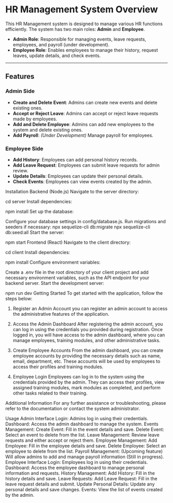 # HR Management System Overview

This HR Management system is designed to manage various HR functions efficiently. The system has two main roles: **Admin** and **Employee**.  

- **Admin Role**: Responsible for managing events, leave requests, employees, and payroll (under development).  
- **Employee Role**: Enables employees to manage their history, request leaves, update details, and check events.

---

## Features

### Admin Side  
- **Create and Delete Event**: Admins can create new events and delete existing ones.  
- **Accept or Reject Leave**: Admins can accept or reject leave requests made by employees.  
- **Add and Delete Employee**: Admins can add new employees to the system and delete existing ones.  
- **Add Payroll**: *(Under Development)* Manage payroll for employees.  

### Employee Side  
- **Add History**: Employees can add personal history records.  
- **Add Leave Request**: Employees can submit leave requests for admin review.  
- **Update Details**: Employees can update their personal details.  
- **Check Events**: Employees can view events created by the admin.

Installation
Backend (Node.js)
Navigate to the server directory:

cd server
Install dependencies:

npm install
Set up the database:

Configure your database settings in config/database.js.
Run migrations and seeders if necessary:
npx sequelize-cli db:migrate
npx sequelize-cli db:seed:all
Start the server:

npm start
Frontend (React)
Navigate to the client directory:

cd client
Install dependencies:

npm install
Configure environment variables:

Create a .env file in the root directory of your client project and add necessary environment variables, such as the API endpoint for your backend server.
Start the development server:

npm run dev
Getting Started
To get started with the application, follow the steps below:

1. Register an Admin Account
 you can register an admin account to access the administrative features of the application.

2. Access the Admin Dashboard
After registering the admin account, you can log in using the credentials you provided during registration. Once logged in, you will have access to the admin dashboard, where you can manage employees, training modules, and other administrative tasks.

3. Create Employee Accounts
From the admin dashboard, you can create employee accounts by providing the necessary details such as name, email, department, etc. These accounts will be used by employees to access their profiles and training modules.

4. Employee Login
Employees can log in to the system using the credentials provided by the admin. They can access their profiles, view assigned training modules, mark modules as completed, and perform other tasks related to their training.

Additional Information
For any further assistance or troubleshooting, please refer to the documentation or contact the system administrator.

Usage
Admin Interface
Login: Admins log in using their credentials.
Dashboard: Access the admin dashboard to manage the system.
Events Management:
Create Event: Fill in the event details and save.
Delete Event: Select an event to delete from the list.
Leave Management:
Review leave requests and either accept or reject them.
Employee Management:
Add Employee: Fill in the employee details and save.
Delete Employee: Select an employee to delete from the list.
Payroll Management: (Upcoming feature)
Will allow admins to add and manage payroll information (Still in progress).
Employee Interface
Login: Employees log in using their credentials.
Dashboard: Access the employee dashboard to manage personal information and requests.
History Management:
Add History: Fill in the history details and save.
Leave Requests:
Add Leave Request: Fill in the leave request details and submit.
Update Personal Details:
Update any personal details and save changes.
Events:
View the list of events created by the admin.
